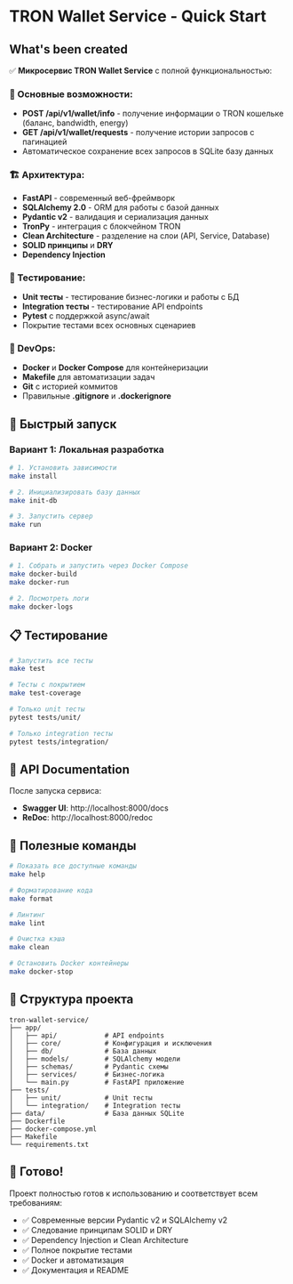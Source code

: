 # TRON Wallet Service - Quick Start

## What's been created

✅ **Микросервис TRON Wallet Service** с полной функциональностью:

### 🎯 Основные возможности:
- **POST /api/v1/wallet/info** - получение информации о TRON кошельке (баланс, bandwidth, energy)
- **GET /api/v1/wallet/requests** - получение истории запросов с пагинацией
- Автоматическое сохранение всех запросов в SQLite базу данных

### 🏗️ Архитектура:
- **FastAPI** - современный веб-фреймворк
- **SQLAlchemy 2.0** - ORM для работы с базой данных
- **Pydantic v2** - валидация и сериализация данных
- **TronPy** - интеграция с блокчейном TRON
- **Clean Architecture** - разделение на слои (API, Service, Database)
- **SOLID принципы** и **DRY**
- **Dependency Injection**

### 🧪 Тестирование:
- **Unit тесты** - тестирование бизнес-логики и работы с БД
- **Integration тесты** - тестирование API endpoints
- **Pytest** с поддержкой async/await
- Покрытие тестами всех основных сценариев

### 🐳 DevOps:
- **Docker** и **Docker Compose** для контейнеризации
- **Makefile** для автоматизации задач
- **Git** с историей коммитов
- Правильные **.gitignore** и **.dockerignore**

## 🚀 Быстрый запуск

### Вариант 1: Локальная разработка
```bash
# 1. Установить зависимости
make install

# 2. Инициализировать базу данных
make init-db

# 3. Запустить сервер
make run
```

### Вариант 2: Docker
```bash
# 1. Собрать и запустить через Docker Compose
make docker-build
make docker-run

# 2. Посмотреть логи
make docker-logs
```

## 📋 Тестирование

```bash
# Запустить все тесты
make test

# Тесты с покрытием
make test-coverage

# Только unit тесты
pytest tests/unit/

# Только integration тесты
pytest tests/integration/
```

## 📖 API Documentation

После запуска сервиса:
- **Swagger UI**: http://localhost:8000/docs
- **ReDoc**: http://localhost:8000/redoc

## 🔧 Полезные команды

```bash
# Показать все доступные команды
make help

# Форматирование кода
make format

# Линтинг
make lint

# Очистка кэша
make clean

# Остановить Docker контейнеры
make docker-stop
```

## 📁 Структура проекта

```
tron-wallet-service/
├── app/
│   ├── api/            # API endpoints
│   ├── core/           # Конфигурация и исключения
│   ├── db/             # База данных
│   ├── models/         # SQLAlchemy модели
│   ├── schemas/        # Pydantic схемы
│   ├── services/       # Бизнес-логика
│   └── main.py         # FastAPI приложение
├── tests/
│   ├── unit/           # Unit тесты
│   └── integration/    # Integration тесты
├── data/               # База данных SQLite
├── Dockerfile
├── docker-compose.yml
├── Makefile
└── requirements.txt
```

## 🎉 Готово!

Проект полностью готов к использованию и соответствует всем требованиям:
- ✅ Современные версии Pydantic v2 и SQLAlchemy v2
- ✅ Следование принципам SOLID и DRY
- ✅ Dependency Injection и Clean Architecture
- ✅ Полное покрытие тестами
- ✅ Docker и автоматизация
- ✅ Документация и README
